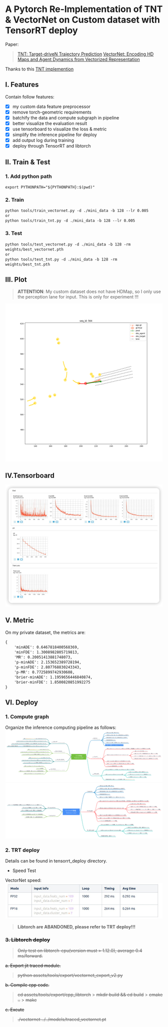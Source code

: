 # A Pytorch Re-Implementation of TNT & VectorNet on Custom dataset with TensorRT deploy

Paper:

> [TNT: Target-driveN Trajectory Prediction](https://arxiv.org/abs/2008.08294)
> [VectorNet: Encoding HD Maps and Agent Dynamics from Vectorized Representation](https://arxiv.org/abs/2005.04259)

Thanks to this [TNT implemention](https://github.com/Henry1iu/TNT-Trajectory-Prediction)

## I. Features

Contain follow features:

- [x] my custom data feature preprocessor
- [x] remove torch-geometric requirements
- [x] batchify the data and compute subgraph in pipeline
- [x] better visualize the evaluation result
- [x] use tensorboard to visualize the loss & metric
- [x] simplify the inference pipeline for deploy
- [x] add output log during training
- [x] deploy through TensorRT and libtorch

## II. Train & Test

### 1. Add python path

```
export PYTHONPATH="${PYTHONPATH}:$(pwd)"
```

### 2. Train

```
python tools/train_vectornet.py -d ./mini_data -b 128 --lr 0.005
or
python tools/train_tnt.py -d ./mini_data -b 128 --lr 0.005
```

### 3. Test

```
python tools/test_vectornet.py -d ./mini_data -b 128 -rm weights/best_vectornet.pth
or
python tools/test_tnt.py -d ./mini_data -b 128 -rm weights/best_tnt.pth
```

## III. Plot

> **ATTENTION**: My custom dataset does not have HDMap, so I only use the perception lane for input. This is only for experiment !!!

![](docs/viz.png)

## IV.Tensorboard

![](docs/vectornet_metric.png)

## V. Metric

On my private dataset, the metrics are:

```
{
    'minADE': 0.6467818400568369,
    'minFDE': 1.3008982805719813,
    'MR': 0.20051413881748073,
    'p-minADE': 2.153652389728194,
    'p-minFDE': 2.807768830243343,
    'p-MR': 0.7725899742930608,
    'brier-minADE': 1.1959656446840874,
    'brier-minFDE': 1.8500820851992275
}
```

## VI. Deploy

### 1. Compute graph

Organize the inference computing pipeline as follows:
![](docs/TNT计算图.png)
![](docs/VectorNet计算图.png)

### 2. TRT deploy

Details can be found in tensorrt_deploy directory.

- Speed Test

VectorNet speed:
![](docs/time.jpg)

> **Libtorch are ABANDONED, please refer to TRT deploy!!!**

### ~~3. Libtorch deploy~~

> ~~Only test on libtorch-cpu(version must > 1.12.0), average 0.4 ms/forward.~~

~~a. Export jit traced module.~~

> ~~python assets/tools/export/vectornet_export_v2.py~~

~~b. Compile cpp code.~~

> ~~cd assets/tools/export/cpp_libtorch~~ > ~~mkdir build && cd build~~ > ~~cmake ..~~ > ~~make~~

~~c. Excute~~

> ~~./vectornet ../../models/traced_vectornet.pt~~
